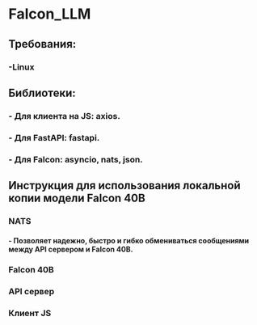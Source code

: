 # **Falcon_LLM**

## Требования: 
### -Linux 


## Библиотеки:
### - Для клиента на JS: axios.
### - Для FastAPI: fastapi.
### - Для Falcon: asyncio, nats, json.


## **Инструкция для использования локальной копии модели Falcon 40B**
### NATS
#### - Позволяет надежно, быстро и гибко обмениваться сообщениями между API сервером и Falcon 40B.


### Falcon 40B

### API сервер


### Клиент JS
